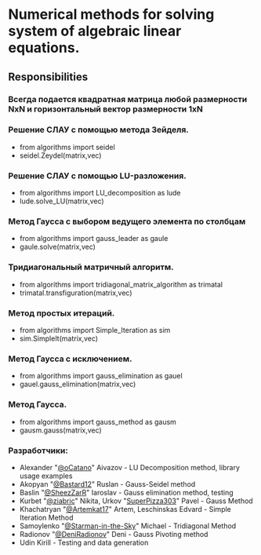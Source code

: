 # Numerical methods for solving system of algebraic linear equations.
## Responsibilities

### Всегда подается квадратная матрица любой размерности NxN и горизонтальный вектор размерности 1xN

### Решение СЛАУ с помощью метода Зейделя.
- from algorithms import seidel
- seidel.Zeydel(matrix,vec) 

### Решение СЛАУ с помощью LU-разложения.
- from algorithms import LU_decomposition as lude
- lude.solve_LU(matrix,vec) 

### Метод Гаусса с выбором ведущего элемента по столбцам
- from algorithms import gauss_leader as gaule
- gaule.solve(matrix,vec) 

### Тридиагональный матричный алгоритм.
- from algorithms import tridiagonal_matrix_algorithm as trimatal
- trimatal.transfiguration(matrix,vec) 

### Метод простых итераций.
- from algorithms import Simple_Iteration as sim
- sim.SimpleIt(matrix,vec) 

### Метод Гаусса с исключением.
- from algorithms import gauss_elimination as gauel
- gauel.gauss_elimination(matrix,vec) 

### Метод Гаусса.
- from algorithms import gauss_method as gausm
- gausm.gauss(matrix,vec) 

### Разработчики:
- Alexander "[@oCatano](https://github.com/oCatano)" Aivazov - LU Decomposition method, library usage examples
- Akopyan "[@Bastard12](https://github.com/Bastard12)" Ruslan - Gauss-Seidel method
- Baslin "[@SheezZarR](https://github.com/SheezZarR)" Iaroslav - Gauss elimination method, testing
- Kurbet "[@ziabric](https://github.com/ziabric)" Nikita, Urkov "[SuperPizza303](https://github.com/SuperPizza303)" Pavel - Gauss Method
- Khachatryan "[@Artemkat17](https://github.com/Artemkat17)" Artem, Leschinskas Edvard - Simple Iteration Method
- Samoylenko "[@Starman-in-the-Sky](https://github.com/Starman-in-the-sky)" Michael - Tridiagonal Method
- Radionov "[@DeniRadionov](https://github.com/DeniRadionov)" Deni - Gauss Pivoting method
- Udin Kirill - Testing and data generation

